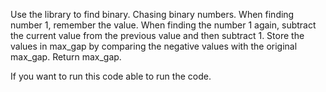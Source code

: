 Use the library to find binary.
Chasing binary numbers.
When finding number 1, remember the value.
When finding the number 1 again, subtract the current value from the previous value and then subtract 1.
Store the values in max_gap by comparing the negative values with the original max_gap.
Return max_gap.

If you want to run this code able to run the code.